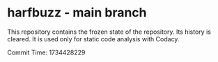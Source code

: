 # harfbuzz - main branch

This repository contains the frozen state of the repository.
Its history is cleared. It is used only for static code
analysis with Codacy.

Commit Time: 1734428229